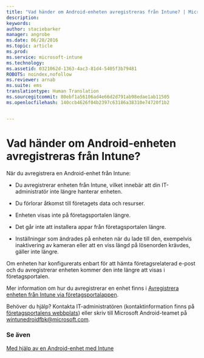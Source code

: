 ```yaml
---
title: "Vad händer om Android-enheten avregistreras från Intune? | Microsoft Intune"
description: 
keywords: 
author: staciebarker
manager: angrobe
ms.date: 06/28/2016
ms.topic: article
ms.prod: 
ms.service: microsoft-intune
ms.technology: 
ms.assetid: 0321062d-1363-4ac3-81d4-5405f3b79481
ROBOTS: noindex,nofollow
ms.reviewer: arnab
ms.suite: ems
translationtype: Human Translation
ms.sourcegitcommit: 80ebf1a56106ad4e66d2d791ab98edae1ab11505
ms.openlocfilehash: 140ccb4626f04b2397c63186a38310e74720f1b2


---
```



# Vad händer om Android-enheten avregistreras från Intune?

När du avregistrera en Android-enhet från Intune:

-   Du avregistrerar enheten från Intune, vilket innebär att din IT-administratör inte längre hanterar enheten.

-   Du förlorar åtkomst till företagets data och resurser.

-   Enheten visas inte på företagsportalen längre.

-   Det går inte att installera appar från företagsportalen längre.

-   Inställningar som ändrades på enheten när du lade till den, exempelvis inaktivering av kameran eller att en viss längd på lösenorden krävdes, gäller inte längre.

Om enheten har konfigurerats enbart för att hämta företagsrelaterad e-post och du avregistrerar enheten kommer den inte längre att visas i företagsportalen.

Mer information om hur du avregistrerar en enhet finns i [Avregistrera enheten från Intune via företagsportalappen](unenroll-your-device-from-intune-android.md).

Behöver du hjälp? Kontakta IT-administratören (kontaktinformation finns på [företagsportalens webbplats](http://portal.manage.microsoft.com)) eller skriv till Microsoft Android-teamet på wintunedroidfbk@microsoft.com.


### Se även
[Med hjälp av en Android-enhet med Intune](using-your-android-device-with-intune.md)



<!--HONumber=Aug16_HO1-->


